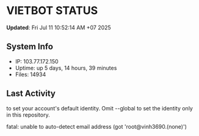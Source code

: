 # VIETBOT STATUS
**Updated**: Fri Jul 11 10:52:14 AM +07 2025

## System Info
- IP: 103.77.172.150
- Uptime: up 5 days, 14 hours, 39 minutes
- Files: 14934

## Last Activity

to set your account's default identity.
Omit --global to set the identity only in this repository.

fatal: unable to auto-detect email address (got 'root@vinh3690.(none)')
